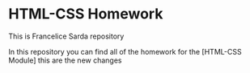 # HTML-CSS Homework

This is Francelice Sarda repository

In this repository you can find all of the homework for the [HTML-CSS Module]
this are the new changes
